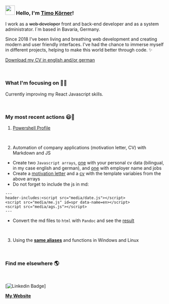 ### <img src="https://media.giphy.com/media/hvRJCLFzcasrR4ia7z/giphy.gif" width="30px"> Hello, I'm [Timo Körner](https://tik9.github.io/cv)!

I work as a ~~web developer~~ front and back-end developer and as a system administrator. I´m based in Bavaria, Germany.

Since 2018 I've been living and breathing web development and creating modern and user friendly interfaces. I've had the chance to immerse myself in different projects, helping to make this world better through code. ✨

[Download my CV in english and/or german](https://tik9.github.io/cv/file.html)

&nbsp;

### What I'm focusing on 👨‍💻

Currently improving my React Javascript skills.<br />

&nbsp;
### My most recent actions 😃🧾
<!-- BLOG-POST-LIST:START -->
1. [Powershell Profile](https://github.com/tik9/psprofile/)

&nbsp;

2. Automation of company applications (motivation letter, CV) with Markdown and JS
- Create two <code>Javascript arrays</code>, [one](media/me.js) with your personal cv data (bilingual, in my case english and german), and [one](media/ags.js) with employer name and jobs
- Create a [motivation letter](motivation_en.md) and a [cv](cv_en.md) with the template variabies from the above arrays
- Do not forget to include the js in md: 
```
---
header-includes:<script src="media/date.js"></script>
<script src="media/me.js" id=spr data-name=en></script>
<script src="media/ags.js"></script>
---
```
- Convert the md files to <code>html</code> with <code>Pandoc</code> and see the [result](cv_en.html) </li>

&nbsp;

3. Using the **[same aliases](https://github.com/tik9/custom)** and functions in Windows and Linux
<!-- BLOG-POST-LIST:END -->

&nbsp;

### Find me elsewhere 🌎
&nbsp;

[![Linkedin Badge](https://img.shields.io/badge/-LinkedIn-blue?style=flat-square&logo=Linkedin&logoColor=white&link=https://www.linkedin.com/in/timo-k%C3%B6rner-65ab601b1)]

**[My Website](https://tik9.github.io/cv)**